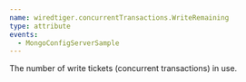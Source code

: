 ```yaml
---
name: wiredtiger.concurrentTransactions.WriteRemaining
type: attribute
events:
  - MongoConfigServerSample
---
```


The number of write tickets (concurrent transactions) in use.